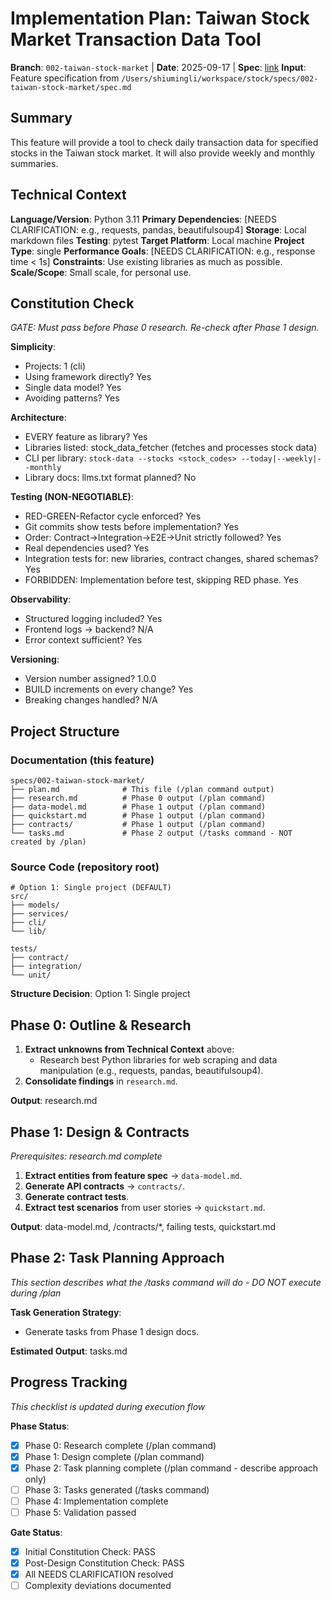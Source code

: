 # Implementation Plan: Taiwan Stock Market Transaction Data Tool

**Branch**: `002-taiwan-stock-market` | **Date**: 2025-09-17 | **Spec**: [link](./spec.md)
**Input**: Feature specification from `/Users/shiumingli/workspace/stock/specs/002-taiwan-stock-market/spec.md`

## Summary
This feature will provide a tool to check daily transaction data for specified stocks in the Taiwan stock market. It will also provide weekly and monthly summaries.

## Technical Context
**Language/Version**: Python 3.11
**Primary Dependencies**: [NEEDS CLARIFICATION: e.g., requests, pandas, beautifulsoup4]
**Storage**: Local markdown files
**Testing**: pytest
**Target Platform**: Local machine
**Project Type**: single
**Performance Goals**: [NEEDS CLARIFICATION: e.g., response time < 1s]
**Constraints**: Use existing libraries as much as possible.
**Scale/Scope**: Small scale, for personal use.

## Constitution Check
*GATE: Must pass before Phase 0 research. Re-check after Phase 1 design.*

**Simplicity**:
- Projects: 1 (cli)
- Using framework directly? Yes
- Single data model? Yes
- Avoiding patterns? Yes

**Architecture**:
- EVERY feature as library? Yes
- Libraries listed: stock_data_fetcher (fetches and processes stock data)
- CLI per library: `stock-data --stocks <stock_codes> --today|--weekly|--monthly`
- Library docs: llms.txt format planned? No

**Testing (NON-NEGOTIABLE)**:
- RED-GREEN-Refactor cycle enforced? Yes
- Git commits show tests before implementation? Yes
- Order: Contract→Integration→E2E→Unit strictly followed? Yes
- Real dependencies used? Yes
- Integration tests for: new libraries, contract changes, shared schemas? Yes
- FORBIDDEN: Implementation before test, skipping RED phase. Yes

**Observability**:
- Structured logging included? Yes
- Frontend logs → backend? N/A
- Error context sufficient? Yes

**Versioning**:
- Version number assigned? 1.0.0
- BUILD increments on every change? Yes
- Breaking changes handled? N/A

## Project Structure

### Documentation (this feature)
```
specs/002-taiwan-stock-market/
├── plan.md              # This file (/plan command output)
├── research.md          # Phase 0 output (/plan command)
├── data-model.md        # Phase 1 output (/plan command)
├── quickstart.md        # Phase 1 output (/plan command)
├── contracts/           # Phase 1 output (/plan command)
└── tasks.md             # Phase 2 output (/tasks command - NOT created by /plan)
```

### Source Code (repository root)
```
# Option 1: Single project (DEFAULT)
src/
├── models/
├── services/
├── cli/
└── lib/

tests/
├── contract/
├── integration/
└── unit/
```

**Structure Decision**: Option 1: Single project

## Phase 0: Outline & Research
1.  **Extract unknowns from Technical Context** above:
    *   Research best Python libraries for web scraping and data manipulation (e.g., requests, pandas, beautifulsoup4).
2.  **Consolidate findings** in `research.md`.

**Output**: research.md

## Phase 1: Design & Contracts
*Prerequisites: research.md complete*

1.  **Extract entities from feature spec** → `data-model.md`.
2.  **Generate API contracts** → `contracts/`.
3.  **Generate contract tests**.
4.  **Extract test scenarios** from user stories → `quickstart.md`.

**Output**: data-model.md, /contracts/*, failing tests, quickstart.md

## Phase 2: Task Planning Approach
*This section describes what the /tasks command will do - DO NOT execute during /plan*

**Task Generation Strategy**:
- Generate tasks from Phase 1 design docs.

**Estimated Output**: tasks.md

## Progress Tracking
*This checklist is updated during execution flow*

**Phase Status**:
- [X] Phase 0: Research complete (/plan command)
- [X] Phase 1: Design complete (/plan command)
- [X] Phase 2: Task planning complete (/plan command - describe approach only)
- [ ] Phase 3: Tasks generated (/tasks command)
- [ ] Phase 4: Implementation complete
- [ ] Phase 5: Validation passed

**Gate Status**:
- [X] Initial Constitution Check: PASS
- [X] Post-Design Constitution Check: PASS
- [X] All NEEDS CLARIFICATION resolved
- [ ] Complexity deviations documented
